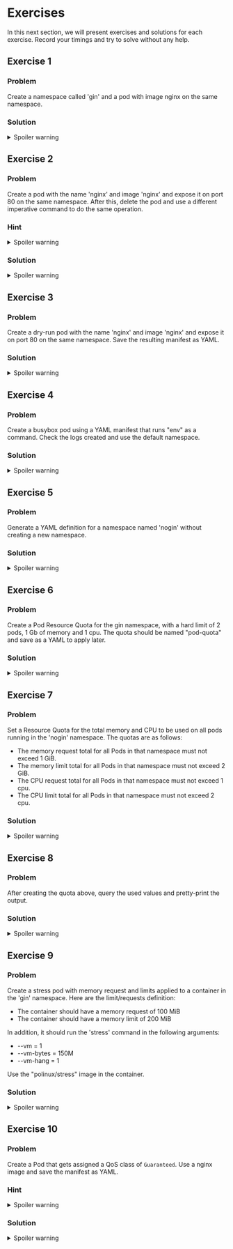# Exercises
In this next section, we will present exercises and solutions for each exercise.
Record your timings and try to solve without any help. 

## Exercise 1

### Problem
Create a namespace called 'gin' and a pod with image nginx on the same namespace.

### Solution
<details>
  <summary>Spoiler warning</summary>

  ```
    k create ns gin
    k run nginx --image=nginx --restart=Never -n gin
  ```

</details>


## Exercise 2

### Problem
Create a pod with the name 'nginx' and image 'nginx' and expose it on port 80 on the same namespace.
After this, delete the pod and use a different imperative command to do the same operation.

### Hint

<details>
  <summary>Spoiler warning</summary>

  Imperative commands that create objects are 'create' and 'run'.

</details>

### Solution
<details>
  <summary>Spoiler warning</summary>

  ```
    k run nginx --image=nginx --restart=Never -n gin --port=80
    k delete pod nginx -n gin
    k create deploy nginx --name=nginx --port=80 -n gin
  ```

</details>


## Exercise 3

### Problem
Create a dry-run pod with the name 'nginx' and image 'nginx' and expose it on port 80 on the same namespace. 
Save the resulting manifest as YAML.

### Solution
<details>
  <summary>Spoiler warning</summary>

  ```
    k create deploy nginx --image=nginx -n gin --port=80 --dry-run=client -o yaml > pod.yaml
    k create -f pod.yaml
    or 
    k run nginx --image=nginx --restart=Never --port=80 --dry-run=client -o yaml > k create -n gin -f -
  ```

</details>


## Exercise 4

### Problem
Create a busybox pod using a YAML manifest that runs "env" as a command. 
Check the logs created and use the default namespace.

### Solution
<details>
  <summary>Spoiler warning</summary>

  ```
    k run busybox --image=busybox --restart=Never --dry-run=client -o yaml --command -- env > busybox.yaml
    cat busybox.yaml
    k apply -f busybox.yaml
    k logs pod busybox 
  ```

</details>


## Exercise 5

### Problem
Generate a YAML definition for a namespace named 'nogin' without creating a new namespace.

### Solution
<details>
  <summary>Spoiler warning</summary>

  ```
    k create ns nogin --dry-run=client -o yaml 
  ```

</details>


## Exercise 6

### Problem
Create a Pod Resource Quota for the gin namespace, with a hard limit of 2 pods, 1 Gb of memory and 1 cpu.
The quota should be named "pod-quota" and save as a YAML to apply later.

### Solution
<details>
  <summary>Spoiler warning</summary>

  ```
    k create quota pod-quota --hard=pods=2,cpu=1,memory=1Gi --dry-run=client -o yaml > pod-quota.yaml
    k apply -f pod-quota.yaml
  ```

</details>


## Exercise 7

### Problem
Set a Resource Quota for the total memory and CPU to be used on all pods running in the 'nogin' namespace.
The quotas are as follows:

-  The memory request total for all Pods in that namespace must not exceed 1 GiB.
-  The memory limit total for all Pods in that namespace must not exceed 2 GiB.
-  The CPU request total for all Pods in that namespace must not exceed 1 cpu.
-  The CPU limit total for all Pods in that namespace must not exceed 2 cpu.

### Solution
<details>
  <summary>Spoiler warning</summary>

  ```
    k create quota all-pod-quota -n nogin --hard=requests.cpu=1,requests.memory=1Gi,limits.cpu=2,limits.memory=2Gi --dry-run=client -o yaml > all-pod-quota.yaml
    k apply -f all-pod-quota.yaml
  ```

</details>


## Exercise 8

### Problem
After creating the quota above, query the used values and pretty-print the output.

### Solution
<details>
  <summary>Spoiler warning</summary>

  ```
    k get quota all-pod-quota -n nogin -o jsonpath='{ .status.used }' | jq .
  ```

</details>


## Exercise 9

### Problem
Create a stress pod with memory request and limits applied to a container in the 'gin' namespace.
Here are the limit/requests definition:

- The container should have a memory request of 100 MiB
- The container should have a memory limit of 200 MiB

In addition, it should run the 'stress' command in the following arguments:

- --vm = 1
- --vm-bytes = 150M
- --vm-hang = 1

Use the "polinux/stress" image in the container.

### Solution
<details>
  <summary>Spoiler warning</summary>

  ```
    k run memory-limits -n gin --image=polinux/stress --dry-run=client -o yaml --command -- stress > memory-limits.yaml

    # Edit the memory-limits.yaml and add the args, resource requests and limits. It should look like this:

	apiVersion: v1
	kind: Pod
	metadata:
	  labels:
		run: memory-demo
	  name: memory-demo
      namespace: gin
	spec:
	  containers:
	  - name: memory-demo
		image: polinux/stress
		resources:
		  requests: 
			memory: "100Mi"
		  limits:
			memory: "200Mi"
		command: ["stress"]
		args: ["--vm", "1", "--vm-bytes", "150M", "--vm-hang", "1"]
	status: {}

	# Save the file and run the next command
    k apply -f memory-limits.yaml
  ```

</details>

## Exercise 10

### Problem
Create a Pod that gets assigned a QoS class of `Guaranteed`.
Use a nginx image and save the manifest as YAML.

### Hint

<details>
  <summary>Spoiler warning</summary>

  For a Pod to be given a QoS class of `Guaranteed`: 

  - Every Container in the Pod must have a memory limit and a memory request.
  - For every Container in the Pod the memory limit must equal the memory request.
  - Every Container in the Pod must have a CPU limit and a CPU request.
  - For every Container in the Pod the CPU limit must equal the CPU request.

</details>

### Solution
<details>
  <summary>Spoiler warning</summary>

  ```
  k run nginx-guaranteed --image=nginx --restart=Never --dry-run=client -o yaml > nginx-guaranteed.yaml

  # Then edit the file to contain the limits:

	apiVersion: v1
	kind: Pod
	metadata:
	  creationTimestamp: null
	  labels:
		run: nginx-guaranteed
	  name: nginx-guaranteed
	spec:
	  containers:
	  - image: nginx
		name: nginx-guaranteed
		resources: 
		  requests:
			cpu: 1
			memory: 1Gi
		  limits:
			cpu: 1
			memory: 1Gi
	  dnsPolicy: ClusterFirst
	  restartPolicy: Never
	status: {} 

  # Then create it
  k apply -f nginx-guaranteed.yaml

  # Get the pod QoS
  k get pod nginx-guaranteed -o yaml | grep QosClass
  ```

</details>
